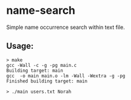 name-search
===========

Simple name occurrence search within text file.

Usage:
------

    > make
    gcc -Wall -c -g -pg main.c
    Building target: main
    gcc  -o main main.o -lm -Wall -Wextra -g -pg
    Finished building target: main

    > ./main users.txt Norah
